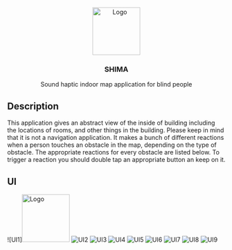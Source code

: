 <br />
<p align="center">
    <img src="images/appIcon.png" alt="Logo" width="110" height="110">
  </a>

  <h3 align="center">SHIMA</h3>
  <p align="center">
   Sound haptic indoor map application for blind people
  </p>
</p>

## Description
This application gives an abstract view of the inside of building including the locations of rooms, and other things in the building. Please keep in mind that it is not a navigation application. It makes a bunch of different reactions when a person touches an obstacle in the map, depending on the type of obstacle. The appropriate reactions for every obstacle are listed below. To trigger a reaction you should double tap an appropriate button an keep on it.

## UI
![UI1]<img src="images/1.jpg" alt="Logo" width="110" height="110">
![UI2](images/2.jpg)
![UI3](images/3.jpg)
![UI4](images/4.jpg)
![UI5](images/5.jpg)
![UI6](images/6.jpg)
![UI7](images/7.jpg)
![UI8](images/8.jpg)
![UI9](images/9.jpg)
